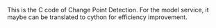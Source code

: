 This is the C code of Change Point Detection. For the model service, it maybe can be translated to cython for efficiency improvement.
